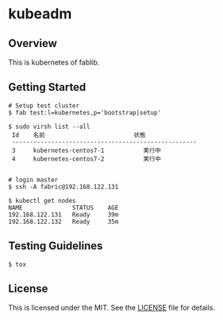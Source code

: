 # kubeadm

## Overview
This is kubernetes of fablib.

## Getting Started
```
# Setup test cluster
$ fab test:l=kubernetes,p='bootstrap|setup'

$ sudo virsh list --all
 Id    名前                         状態
 ----------------------------------------------------
 3     kubernetes-centos7-1           実行中
 4     kubernetes-centos7-2           実行中


# login master
$ ssh -A fabric@192.168.122.131

$ kubectl get nodes
NAME              STATUS    AGE
192.168.122.131   Ready     39m
192.168.122.132   Ready     35m
```

## Testing Guidelines
```
$ tox
```

## License
This is licensed under the MIT. See the [LICENSE](./LICENSE) file for details.

